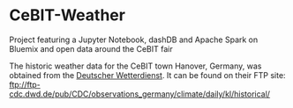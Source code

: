# CeBIT-Weather
Project featuring a Jupyter Notebook, dashDB and Apache Spark on Bluemix and open data around the CeBIT fair

The historic weather data for the CeBIT town Hanover, Germany, was obtained from the [Deutscher Wetterdienst](http://www.dwd.de). It can be found on their FTP site: ftp://ftp-cdc.dwd.de/pub/CDC/observations_germany/climate/daily/kl/historical/
